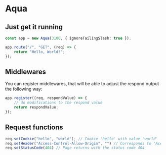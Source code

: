 # Aqua

## Just get it running
```typescript
const app = new Aqua(3100, { ignoreTailingSlash: true });

app.route("/", "GET", (req) => {
    return "Hello, World!";
});
```

## Middlewares
You can register middlewares, that will be able to adjust the respond output the following way:
```typescript
app.register((req, respondValue) => {
    // do modifications to the respond value
    return respondValue;
});
```

## Request functions
```typescript
req.setCookie("hello", "world"); // Cookie 'hello' with value 'world'
req.setHeader("Access-Control-Allow-Origin", "") // Corresponds to 'Access-Control-Allow-Origin: *'
req.setStatusCode(404) // Page returns with the status code 404
```